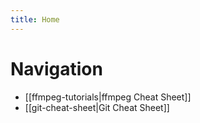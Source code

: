 ```yaml
---
title: Home
---
```

# Navigation
- [[ffmpeg-tutorials|ffmpeg Cheat Sheet]]
- [[git-cheat-sheet|Git Cheat Sheet]]